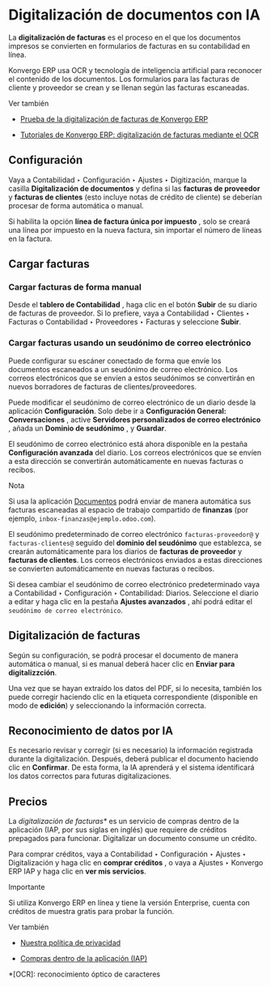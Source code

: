 # Digitalización de documentos con IA

La **digitalización de facturas** es el proceso en el que los documentos
impresos se convierten en formularios de facturas en su contabilidad en línea.

Konvergo ERP usa OCR y tecnología de inteligencia artificial para reconocer el
contenido de los documentos. Los formularios para las facturas de cliente y
proveedor se crean y se llenan según las facturas escaneadas.

<div class="alert alert-secondary">
<p class="alert-title">
Ver también</p><ul>
<li><p><a href="https://www.odoo.com/app/invoice-automation">Prueba de la digitalización de facturas de Konvergo ERP</a></p></li>
<li><p><a href="https://www.odoo.com/slides/slide/digitize-bills-with-ocr-1712">Tutoriales de Konvergo ERP: digitalización de facturas mediante el OCR</a></p></li>
</ul>
</div>

## Configuración

Vaya a Contabilidad ‣ Configuración ‣ Ajustes ‣ Digitización, marque la
casilla **Digitalización de documentos** y defina si las **facturas de
proveedor** y **facturas de clientes** (esto incluye notas de crédito de
cliente) se deberían procesar de forma automática o manual.

Si habilita la opción **línea de factura única por impuesto** , solo se creará
una línea por impuesto en la nueva factura, sin importar el número de líneas
en la factura.

## Cargar facturas

### Cargar facturas de forma manual

Desde el **tablero de Contabilidad** , haga clic en el botón **Subir** de su
diario de facturas de proveedor. Si lo prefiere, vaya a Contabilidad ‣
Clientes ‣ Facturas o Contabilidad ‣ Proveedores ‣ Facturas y seleccione
**Subir**.

### Cargar facturas usando un seudónimo de correo electrónico

Puede configurar su escáner conectado de forma que envíe los documentos
escaneados a un seudónimo de correo electrónico. Los correos electrónicos que
se envíen a estos seudónimos se convertirán en nuevos borradores de facturas
de clientes/proveedores.

Puede modificar el seudónimo de correo electrónico de un diario desde la
aplicación **Configuración**. Solo debe ir a **Configuración General:
Conversaciones** , active **Servidores personalizados de correo electrónico**
, añada un **Dominio de seudónimo** , y **Guardar**.

El seudónimo de correo electrónico está ahora disponible en la pestaña
**Configuración avanzada** del diario. Los correos electrónicos que se envíen
a esta dirección se convertirán automáticamente en nuevas facturas o recibos.

<div class="alert alert-primary">
<p class="alert-title">
Nota</p><p>Si usa la aplicación <a href="../../../productivity/documents">Documentos</a> podrá enviar de manera automática sus facturas escaneadas al espacio de trabajo compartido de <b>finanzas</b> (por ejemplo, <code>inbox-finanzas@ejemplo.odoo.com</code>).</p>
</div>

El seudónimo predeterminado de correo electrónico `facturas-proveedor@` y
`facturas-clientes@` seguido del **dominio del seudónimo** que establezca, se
crearán automáticamente para los diarios de **facturas de proveedor** y
**facturas de clientes**. Los correos electrónicos enviados a estas
direcciones se convierten automáticamente en nuevas facturas o recibos.

Si desea cambiar el seudónimo de correo electrónico predeterminado vaya a
Contabilidad ‣ Configuración ‣ Contabilidad: Diarios. Seleccione el diario a
editar y haga clic en la pestaña **Ajustes avanzados** , ahí podrá editar el
`seudónimo de correo electrónico`.

## Digitalización de facturas

Según su configuración, se podrá procesar el documento de manera automática o
manual, si es manual deberá hacer clic en **Enviar para digitalizzción**.

Una vez que se hayan extraído los datos del PDF, si lo necesita, también los
puede corregir haciendo clic en la etiqueta correspondiente (disponible en
modo de **edición**) y seleccionando la información correcta.

## Reconocimiento de datos por IA

Es necesario revisar y corregir (si es necesario) la información registrada
durante la digitalización. Después, deberá publicar el documento haciendo clic
en **Confirmar**. De esta forma, la IA aprenderá y el sistema identificará los
datos correctos para futuras digitalizaciones.

## Precios

La _digitalización de facturas*_ es un servicio de compras dentro de la
aplicación (IAP, por sus siglas en inglés) que requiere de créditos prepagados
para funcionar. Digitalizar un documento consume un crédito.

Para comprar créditos, vaya a Contabilidad ‣ Configuración ‣ Ajustes ‣
Digitalización y haga clic en **comprar créditos** , o vaya a Ajustes ‣ Konvergo ERP
IAP y haga clic en **ver mis servicios**.

<div class="alert alert-warning">
<p class="alert-title">
Importante</p><p>Si utiliza Konvergo ERP en línea y tiene la versión Enterprise, cuenta con créditos de muestra gratis para probar la función.</p>
</div> <div class="alert alert-secondary">
<p class="alert-title">
Ver también</p><ul>
<li><p><a href="https://iap.odoo.com/privacy#header_6">Nuestra política de privacidad</a></p></li>
<li><p><a href="../../../essentials/in_app_purchase">Compras dentro de la aplicación (IAP)</a></p></li>
</ul>
</div>

  *[OCR]: reconocimiento óptico de caracteres

